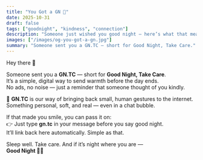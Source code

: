 ```yaml
---
title: "You Got a GN 🌙"
date: 2025-10-31
draft: false
tags: ["goodnight", "kindness", "connection"]
description: "Someone just wished you good night — here’s what that means 💫"
images: ["/images/og-you-got-a-gn.jpg"]
summary: "Someone sent you a GN.TC — short for Good Night, Take Care."
---
```


Hey there 🌙

Someone sent you a **GN.TC** — short for **Good Night, Take Care**.  
It’s a simple, digital way to send warmth before the day ends.  
No ads, no noise — just a reminder that someone thought of you kindly.

💌 **GN.TC** is our way of bringing back small, human gestures to the internet.  
Something personal, soft, and real — even in a chat bubble.

If that made you smile, you can pass it on:  
👉 Just type **gn.tc** in your message before you say good night.  
It’ll link back here automatically. Simple as that.

Sleep well. Take care. And if it’s night where you are —  
**Good Night 🌃✨**

